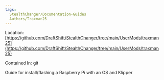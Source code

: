 ```yaml
---
tags:
  StealthChanger/Documentation-Guides
  Authors/Traxman25
---
```


Location: [https://github.com/DraftShift/StealthChanger/tree/main/UserMods/traxman25](https://github.com/DraftShift/StealthChanger/tree/main/UserMods/traxman25)

Contained In: git

Guide for install/flashing a Raspberry Pi with an OS and Klipper

